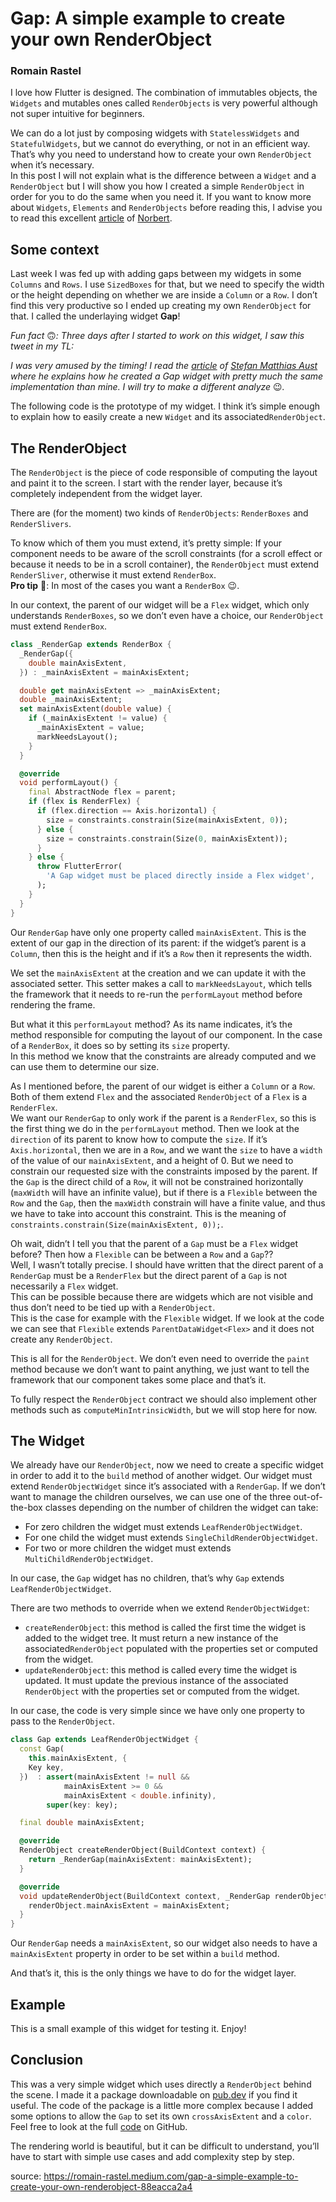 # Gap: A simple example to create your own RenderObject
### Romain Rastel

I love how Flutter is designed. The combination of immutables objects, the `Widgets` and mutables ones called `RenderObjects` is very powerful although not super intuitive for beginners.

We can do a lot just by composing widgets with `StatelessWidgets` and `StatefulWidgets`, but we cannot do everything, or not in an efficient way. That’s why you need to understand how to create your own `RenderObject` when it’s necessary.  
In this post I will not explain what is the difference between a `Widget` and a `RenderObject` but I will show you how I created a simple `RenderObject` in order for you to do the same when you need it. If you want to know more about `Widgets`, `Elements` and `RenderObjects` before reading this, I advise you to read this excellent [article](https://medium.com/flutter-community/flutter-what-are-widgets-renderobjects-and-elements-630a57d05208) of [Norbert](https://medium.com/u/aca5101434f?source=post_page-----88eacca2a4--------------------------------).

## Some context

Last week I was fed up with adding gaps between my widgets in some `Columns` and `Rows`. I use `SizedBoxes` for that, but we need to specify the width or the height depending on whether we are inside a `Column` or a `Row`. I don’t find this very productive so I ended up creating my own `RenderObject` for that. I called the underlaying widget **Gap**!

_Fun fact_ 🙃_: Three days after I started to work on this widget, I saw this tweet in my TL:_

_I was very amused by the timing! I read the_ [_article_](https://medium.com/@eibaan_54644/adding-a-gap-to-flutter-e4277715b6a5) _of_ [_Stefan Matthias Aust_](https://medium.com/u/38d0d8a11fad?source=post_page-----88eacca2a4--------------------------------) _where he explains how he created a Gap widget with pretty much the same implementation than mine. I will try to make a different analyze_ 😉_._

The following code is the prototype of my widget. I think it’s simple enough to explain how to easily create a new `Widget` and its associated`RenderObject`.

## The RenderObject

The `RenderObject` is the piece of code responsible of computing the layout and paint it to the screen. I start with the render layer, because it’s completely independent from the widget layer.

There are (for the moment) two kinds of `RenderObjects`: `RenderBoxes` and `RenderSlivers`.

To know which of them you must extend, it’s pretty simple: If your component needs to be aware of the scroll constraints (for a scroll effect or because it needs to be in a scroll container), the `RenderObject` must extend `RenderSliver`, otherwise it must extend `RenderBox`.  
**Pro tip** 💪: In most of the cases you want a `RenderBox` 😉.

In our context, the parent of our widget will be a `Flex` widget, which only understands `RenderBoxes`, so we don’t even have a choice, our `RenderObject` must extend `RenderBox`.
```Dart
class _RenderGap extends RenderBox {
  _RenderGap({
    double mainAxisExtent,
  }) : _mainAxisExtent = mainAxisExtent;

  double get mainAxisExtent => _mainAxisExtent;
  double _mainAxisExtent;
  set mainAxisExtent(double value) {
    if (_mainAxisExtent != value) {
      _mainAxisExtent = value;
      markNeedsLayout();
    }
  }

  @override
  void performLayout() {
    final AbstractNode flex = parent;
    if (flex is RenderFlex) {
      if (flex.direction == Axis.horizontal) {
        size = constraints.constrain(Size(mainAxisExtent, 0));
      } else {
        size = constraints.constrain(Size(0, mainAxisExtent));
      }
    } else {
      throw FlutterError(
        'A Gap widget must be placed directly inside a Flex widget',
      );
    }
  }
}
```
Our `RenderGap` have only one property called `mainAxisExtent`. This is the extent of our gap in the direction of its parent: if the widget’s parent is a `Column`, then this is the height and if it’s a `Row` then it represents the width.

We set the `mainAxisExtent` at the creation and we can update it with the associated setter. This setter makes a call to `markNeedsLayout`, which tells the framework that it needs to re-run the `performLayout` method before rendering the frame.

But what it this `performLayout` method? As its name indicates, it’s the method responsible for computing the layout of our component. In the case of a `RenderBox`, it does so by setting its `size` property.  
In this method we know that the constraints are already computed and we can use them to determine our size.

As I mentioned before, the parent of our widget is either a `Column` or a `Row`. Both of them extend `Flex` and the associated `RenderObject` of a `Flex` is a `RenderFlex`.  
We want our `RenderGap` to only work if the parent is a `RenderFlex`, so this is the first thing we do in the `performLayout` method. Then we look at the `direction` of its parent to know how to compute the `size`. If it’s `Axis.horizontal`, then we are in a `Row`, and we want the `size` to have a `width` of the value of our `mainAxisExtent`, and a height of 0. But we need to constrain our requested size with the constraints imposed by the parent. If the `Gap` is the direct child of a `Row`, it will not be constrained horizontally (`maxWidth` will have an infinite value), but if there is a `Flexible` between the `Row` and the `Gap`, then the `maxWidth` constrain will have a finite value, and thus we have to take into account this constraint. This is the meaning of `constraints.constrain(Size(mainAxisExtent, 0));`.

Oh wait, didn’t I tell you that the parent of a `Gap` must be a `Flex` widget before? Then how a `Flexible` can be between a `Row` and a `Gap`??  
Well, I wasn’t totally precise. I should have written that the direct parent of a `RenderGap` must be a `RenderFlex` but the direct parent of a `Gap` is not necessarily a `Flex` widget.  
This can be possible because there are widgets which are not visible and thus don’t need to be tied up with a `RenderObject`.  
This is the case for example with the `Flexible` widget. If we look at the code we can see that `Flexible` extends `ParentDataWidget<Flex>` and it does not create any `RenderObject`.

This is all for the `RenderObject`. We don’t even need to override the `paint` method because we don’t want to paint anything, we just want to tell the framework that our component takes some place and that’s it.

To fully respect the `RenderObject` contract we should also implement other methods such as `computeMinIntrinsicWidth`, but we will stop here for now.

## The Widget

We already have our `RenderObject`, now we need to create a specific widget in order to add it to the `build` method of another widget. Our widget must extend `RenderObjectWidget` since it’s associated with a `RenderGap`. If we don’t want to manage the children ourselves, we can use one of the three out-of-the-box classes depending on the number of children the widget can take:

-   For zero children the widget must extends `LeafRenderObjectWidget`.
-   For one child the widget must extends `SingleChildRenderObjectWidget`.
-   For two or more children the widget must extends `MultiChildRenderObjectWidget`.

In our case, the `Gap` widget has no children, that’s why `Gap` extends `LeafRenderObjectWidget`.

There are two methods to override when we extend `RenderObjectWidget`:

-   `createRenderObject`: this method is called the first time the widget is added to the widget tree. It must return a new instance of the associated`RenderObject` populated with the properties set or computed from the widget.
-   `updateRenderObject`: this method is called every time the widget is updated. It must update the previous instance of the associated `RenderObject` with the properties set or computed from the widget.

In our case, the code is very simple since we have only one property to pass to the `RenderObject`.
```Dart
class Gap extends LeafRenderObjectWidget {
  const Gap(
    this.mainAxisExtent, {
    Key key,
  })  : assert(mainAxisExtent != null &&
            mainAxisExtent >= 0 &&
            mainAxisExtent < double.infinity),
        super(key: key);

  final double mainAxisExtent;

  @override
  RenderObject createRenderObject(BuildContext context) {
    return _RenderGap(mainAxisExtent: mainAxisExtent);
  }

  @override
  void updateRenderObject(BuildContext context, _RenderGap renderObject) {
    renderObject.mainAxisExtent = mainAxisExtent;
  }
}
```
Our `RenderGap` needs a `mainAxisExtent`, so our widget also needs to have a `mainAxisExtent` property in order to be set within a `build` method.

And that’s it, this is the only things we have to do for the widget layer.

## Example

This is a small example of this widget for testing it. Enjoy!

## Conclusion

This was a very simple widget which uses directly a `RenderObject` behind the scene. I made it a package downloadable on [pub.dev](https://pub.dev/packages/gap) if you find it useful. The code of the package is a little more complex because I added some options to allow the `Gap` to set its own `crossAxisExtent` and a `color`. Feel free to look at the full [code](https://github.com/letsar/gap/blob/master/lib/gap.dart) on GitHub.

The rendering world is beautiful, but it can be difficult to understand, you’ll have to start with simple use cases and add complexity step by step.

source: https://romain-rastel.medium.com/gap-a-simple-example-to-create-your-own-renderobject-88eacca2a4
